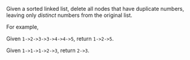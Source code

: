 

Given a sorted linked list, delete all nodes that have duplicate numbers, leaving only *distinct* numbers from the original list.



For example,<br />
Given `1->2->3->3->4->4->5`, return `1->2->5`.<br />
Given `1->1->1->2->3`, return `2->3`.

